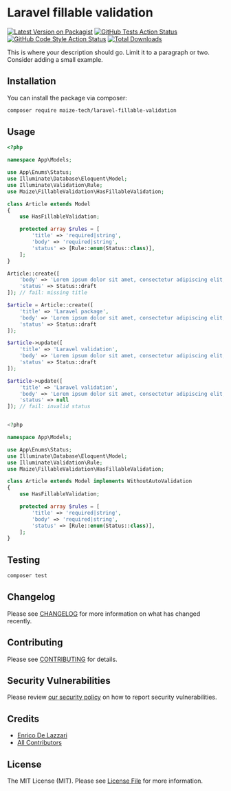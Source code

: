 # Laravel fillable validation

[![Latest Version on Packagist](https://img.shields.io/packagist/v/maize-tech/laravel-fillable-validation.svg?style=flat-square)](https://packagist.org/packages/maize-tech/laravel-fillable-validation)
[![GitHub Tests Action Status](https://img.shields.io/github/actions/workflow/status/maize-tech/laravel-fillable-validation/run-tests.yml?branch=main&label=tests&style=flat-square)](https://github.com/maize-tech/laravel-fillable-validation/actions?query=workflow%3Arun-tests+branch%3Amain)
[![GitHub Code Style Action Status](https://img.shields.io/github/actions/workflow/status/maize-tech/laravel-fillable-validation/fix-php-code-style-issues.yml?branch=main&label=code%20style&style=flat-square)](https://github.com/maize-tech/laravel-fillable-validation/actions?query=workflow%3A"Fix+PHP+code+style+issues"+branch%3Amain)
[![Total Downloads](https://img.shields.io/packagist/dt/maize-tech/laravel-fillable-validation.svg?style=flat-square)](https://packagist.org/packages/maize-tech/laravel-fillable-validation)

This is where your description should go. Limit it to a paragraph or two. Consider adding a small example.

## Installation

You can install the package via composer:

```bash
composer require maize-tech/laravel-fillable-validation
```

## Usage

```php
<?php

namespace App\Models;

use App\Enums\Status;
use Illuminate\Database\Eloquent\Model;
use Illuminate\Validation\Rule;
use Maize\FillableValidation\HasFillableValidation;

class Article extends Model
{
    use HasFillableValidation;

    protected array $rules = [
        'title' => 'required|string',
        'body' => 'required|string',
        'status' => [Rule::enum(Status::class)],
    ];
}

Article::create([
    'body' => 'Lorem ipsum dolor sit amet, consectetur adipiscing elit, sed do eiusmod tempor incididunt ut labore et dolore magna aliqua.',
    'status' => Status::draft
]); // fail: missing title

$article = Article::create([
    'title' => 'Laravel package',
    'body' => 'Lorem ipsum dolor sit amet, consectetur adipiscing elit, sed do eiusmod tempor incididunt ut labore et dolore magna aliqua.',
    'status' => Status::draft
]);

$article->update([
    'title' => 'Laravel validation',
    'body' => 'Lorem ipsum dolor sit amet, consectetur adipiscing elit, sed do eiusmod tempor incididunt ut labore et dolore magna aliqua.',
    'status' => Status::draft
]);

$article->update([
    'title' => 'Laravel validation',
    'body' => 'Lorem ipsum dolor sit amet, consectetur adipiscing elit, sed do eiusmod tempor incididunt ut labore et dolore magna aliqua.',
    'status' => null
]); // fail: invalid status


<?php

namespace App\Models;

use App\Enums\Status;
use Illuminate\Database\Eloquent\Model;
use Illuminate\Validation\Rule;
use Maize\FillableValidation\HasFillableValidation;

class Article extends Model implements WithoutAutoValidation
{
    use HasFillableValidation;

    protected array $rules = [
        'title' => 'required|string',
        'body' => 'required|string',
        'status' => [Rule::enum(Status::class)],
    ];
}

```

## Testing

```bash
composer test
```

## Changelog

Please see [CHANGELOG](CHANGELOG.md) for more information on what has changed recently.

## Contributing

Please see [CONTRIBUTING](CONTRIBUTING.md) for details.

## Security Vulnerabilities

Please review [our security policy](../../security/policy) on how to report security vulnerabilities.

## Credits

- [Enrico De Lazzari](https://github.com/enricodelazzari)
- [All Contributors](../../contributors)

## License

The MIT License (MIT). Please see [License File](LICENSE.md) for more information.
